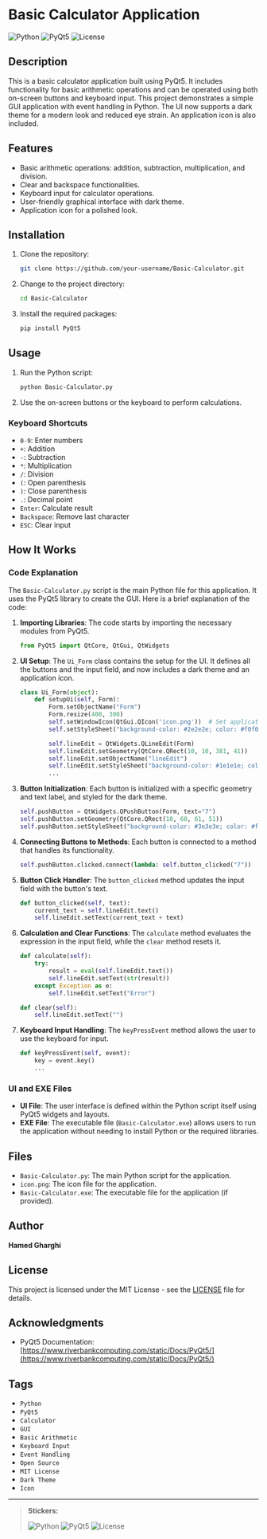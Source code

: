 # Basic Calculator Application

![Python](https://img.shields.io/badge/Python-3.8%2B-blue)
![PyQt5](https://img.shields.io/badge/PyQt5-5.15.4-green)
![License](https://img.shields.io/badge/License-MIT-yellow)

## Description

This is a basic calculator application built using PyQt5. It includes functionality for basic arithmetic operations and can be operated using both on-screen buttons and keyboard input. This project demonstrates a simple GUI application with event handling in Python. The UI now supports a dark theme for a modern look and reduced eye strain. An application icon is also included.

## Features

- Basic arithmetic operations: addition, subtraction, multiplication, and division.
- Clear and backspace functionalities.
- Keyboard input for calculator operations.
- User-friendly graphical interface with dark theme.
- Application icon for a polished look.

## Installation

1. Clone the repository:
   ```sh
   git clone https://github.com/your-username/Basic-Calculator.git
   ```
2. Change to the project directory:
   ```sh
   cd Basic-Calculator
   ```
3. Install the required packages:
   ```sh
   pip install PyQt5
   ```

## Usage

1. Run the Python script:
   ```sh
   python Basic-Calculator.py
   ```

2. Use the on-screen buttons or the keyboard to perform calculations.

### Keyboard Shortcuts

- `0-9`: Enter numbers
- `+`: Addition
- `-`: Subtraction
- `*`: Multiplication
- `/`: Division
- `(`: Open parenthesis
- `)`: Close parenthesis
- `.`: Decimal point
- `Enter`: Calculate result
- `Backspace`: Remove last character
- `ESC`: Clear input

## How It Works

### Code Explanation

The `Basic-Calculator.py` script is the main Python file for this application. It uses the PyQt5 library to create the GUI. Here is a brief explanation of the code:

1. **Importing Libraries**: The code starts by importing the necessary modules from PyQt5.

    ```python
    from PyQt5 import QtCore, QtGui, QtWidgets
    ```

2. **UI Setup**: The `Ui_Form` class contains the setup for the UI. It defines all the buttons and the input field, and now includes a dark theme and an application icon.

    ```python
    class Ui_Form(object):
        def setupUi(self, Form):
            Form.setObjectName("Form")
            Form.resize(400, 300)
            self.setWindowIcon(QtGui.QIcon('icon.png'))  # Set application icon
            self.setStyleSheet("background-color: #2e2e2e; color: #f0f0f0;")  # Dark theme

            self.lineEdit = QtWidgets.QLineEdit(Form)
            self.lineEdit.setGeometry(QtCore.QRect(10, 10, 381, 41))
            self.lineEdit.setObjectName("lineEdit")
            self.lineEdit.setStyleSheet("background-color: #1e1e1e; color: #ffffff;")
            ...
    ```

3. **Button Initialization**: Each button is initialized with a specific geometry and text label, and styled for the dark theme.

    ```python
    self.pushButton = QtWidgets.QPushButton(Form, text="7")
    self.pushButton.setGeometry(QtCore.QRect(10, 60, 61, 51))
    self.pushButton.setStyleSheet("background-color: #3e3e3e; color: #ffffff;")
    ```

4. **Connecting Buttons to Methods**: Each button is connected to a method that handles its functionality.

    ```python
    self.pushButton.clicked.connect(lambda: self.button_clicked("7"))
    ```

5. **Button Click Handler**: The `button_clicked` method updates the input field with the button's text.

    ```python
    def button_clicked(self, text):
        current_text = self.lineEdit.text()
        self.lineEdit.setText(current_text + text)
    ```

6. **Calculation and Clear Functions**: The `calculate` method evaluates the expression in the input field, while the `clear` method resets it.

    ```python
    def calculate(self):
        try:
            result = eval(self.lineEdit.text())
            self.lineEdit.setText(str(result))
        except Exception as e:
            self.lineEdit.setText("Error")

    def clear(self):
        self.lineEdit.setText("")
    ```

7. **Keyboard Input Handling**: The `keyPressEvent` method allows the user to use the keyboard for input.

    ```python
    def keyPressEvent(self, event):
        key = event.key()
        ...
    ```

### UI and EXE Files

- **UI File**: The user interface is defined within the Python script itself using PyQt5 widgets and layouts.
- **EXE File**: The executable file (`Basic-Calculator.exe`) allows users to run the application without needing to install Python or the required libraries.

## Files

- `Basic-Calculator.py`: The main Python script for the application.
- `icon.png`: The icon file for the application.
- `Basic-Calculator.exe`: The executable file for the application (if provided).

## Author

**Hamed Gharghi**

## License

This project is licensed under the MIT License - see the [LICENSE](LICENSE) file for details.

## Acknowledgments

- PyQt5 Documentation: [https://www.riverbankcomputing.com/static/Docs/PyQt5/](https://www.riverbankcomputing.com/static/Docs/PyQt5/)

## Tags

- `Python`
- `PyQt5`
- `Calculator`
- `GUI`
- `Basic Arithmetic`
- `Keyboard Input`
- `Event Handling`
- `Open Source`
- `MIT License`
- `Dark Theme`
- `Icon`

---

> **Stickers:**
> 
> ![Python](https://img.shields.io/badge/Python-3.8%2B-blue)
> ![PyQt5](https://img.shields.io/badge/PyQt5-5.15.4-green)
> ![License](https://img.shields.io/badge/License-MIT-yellow)


